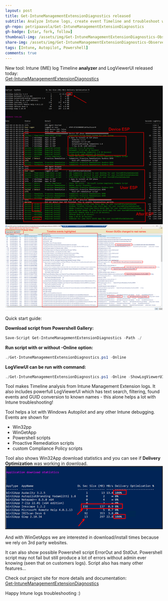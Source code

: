 ```yaml
---
layout: post
title: Get-IntuneManagementExtensionDiagnostics released
subtitle: Analyze Intune logs, create event Timeline and troubleshoot with LogViewerUI
gh-repo: petripaavola/Get-IntuneManagementExtensionDiagnostics
gh-badge: [star, fork, follow]
thumbnail-img: /assets/img/Get-IntuneManagementExtensionDiagnostics-Observed_Timeline_v1.1.png
share-img: /assets/img/Get-IntuneManagementExtensionDiagnostics-Observed_Timeline_v1.1.png
tags: [Intune, Autopilot, Powershell]
comments: true
---
```


New tool: Intune (IME) log Timeline **analyzer** and LogViewerUI released today:  
[Get-IntuneManagementExtensionDiagnostics](https://github.com/petripaavola/Get-IntuneManagementExtensionDiagnostics)

![Get-IntuneManagementExtensionDiagnostics-Observed_Timeline_v1.1.png](/assets/img/Get-IntuneManagementExtensionDiagnostics-Observed_Timeline_v1.1.png)
![Get-IntuneManagementExtensionDiagnostics-LogViewerUI01_1.1.png](/assets/img/Get-IntuneManagementExtensionDiagnostics-LogViewerUI01_1.1.png)

Quick start guide:

**Download script from Powershell Gallery:**
```powershell
Save-Script Get-IntuneManagementExtensionDiagnostics -Path ./
```

**Run script with or without -Online option:**
```powershell
./Get-IntuneManagementExtensionDiagnostics.ps1 -Online
```

**LogViewUI can be run with command:**
```powershell
./Get-IntuneManagementExtensionDiagnostics.ps1 -Online -ShowLogViewerUI -ConvertAllKnownGuidsToClearText
```

Tool makes Timeline analysis from Intune Management Extension logs. It also includes powerfull LogViewerUI which has text search, filtering, found events and GUID conversion to known names - this alone helps a lot with Intune troubleshooting!

Tool helps a lot with Windows Autopilot and any other Intune debugging. Events are shown for
*  Win32pp
*  WinGetApp
*  Powershell scripts
*  Proactive Remediation scripts
*  custom Compliance Policy scripts

Tool also shows Win32App download statistics and you can see if **Delivery Optimization** was working in download.  
![Win32App-DeliveryOptimization](/assets/img/Win32App-DeliveryOptimization.png)

And with WinGetApps we are interested in download/install times because we rely on 3rd party websites.

It can also show possible Powershell script ErrorOut and StdOut. Powershell script may not fail but still produce a lot of errors without admin ever knowing (seen that on customers logs). Script also has many other features...

Check out project site for more details and documentation:  
[Get-IntuneManagementExtensionDiagnostics](https://github.com/petripaavola/Get-IntuneManagementExtensionDiagnostics)

Happy Intune logs troubleshooting :)

